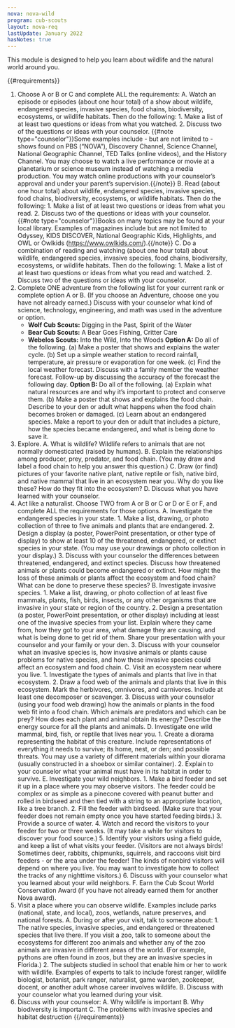 ```yaml
---
nova: nova-wild
program: cub-scouts
layout: nova-req
lastUpdate: January 2022
hasNotes: true
---
```


This module is designed to help you learn about wildlife and the natural world around you.

{{#requirements}}
1. Choose A or B or C and complete ALL the requirements:
    A. Watch an episode or episodes (about one hour total) of a show about wildlife, endangered species, invasive species, food chains, biodiversity, ecosystems, or wildlife habitats. Then do the following:
        1. Make a list of at least two questions or ideas from what you watched.
        2. Discuss two of the questions or ideas with your counselor.
        {{#note type="counselor"}}Some examples include - but are not limited to - shows found on PBS (“NOVA”), Discovery Channel, Science Channel, National Geographic Channel, TED Talks (online videos), and the History Channel. You may choose to watch a live performance or movie at a planetarium or science museum instead of watching a media production. You may watch online productions with your counselor’s approval and under your parent’s supervision.{{/note}}
    B. Read (about one hour total) about wildlife, endangered species, invasive species, food chains, biodiversity, ecosystems, or wildlife habitats. Then do the following:
        1. Make a list of at least two questions or ideas from what you read.
        2. Discuss two of the questions or ideas with your counselor.
        {{#note type="counselor"}}Books on many topics may be found at your local library. Examples of magazines include but are not limited to Odyssey, KIDS DISCOVER, National Geographic Kids, Highlights, and OWL or Owlkids (https://www.owlkids.com/).{{/note}}
    C. Do a combination of reading and watching (about one hour total) about wildlife, endangered species, invasive species, food chains, biodiversity, ecosystems, or wildlife habitats. Then do the following:
        1. Make a list of at least two questions or ideas from what you read and watched.
        2. Discuss two of the questions or ideas with your counselor.
2. Complete ONE adventure from the following list for your current rank or complete option A or B. (If you choose an Adventure, choose one you have not already earned.) Discuss with your counselor what kind of science, technology, engineering, and math was used in the adventure or option.
    * **Wolf Cub Scouts:** Digging in the Past, Spirit of the Water
    * **Bear Cub Scouts:** A Bear Goes Fishing, Critter Care
    * **Webelos Scouts:** Into the Wild, Into the Woods
    **Option A:** Do all of the following.
        (a) Make a poster that shows and explains the water cycle.
        (b) Set up a simple weather station to record rainfall, temperature, air pressure or evaporation for one week.
        (c) Find the local weather forecast. Discuss with a family member the weather forecast. Follow-up by discussing the accuracy of the forecast the following day.
    **Option B:** Do all of the following.
        (a) Explain what natural resources are and why it’s important to protect and conserve them.
        (b) Make a poster that shows and explains the food chain. Describe to your den or adult what happens when the food chain becomes broken or damaged.
        (c) Learn about an endangered species. Make a report to your den or adult that includes a picture, how the species became endangered, and what is being done to save it.
3. Explore.
    A. What is wildlife? Wildlife refers to animals that are not normally domesticated (raised by humans).
    B. Explain the relationships among producer, prey, predator, and food chain. (You may draw and label a food chain to help you answer this question.)
    C. Draw (or find) pictures of your favorite native plant, native reptile or fish, native bird, and native mammal that live in an ecosystem near you. Why do you like these? How do they fit into the ecosystem?
    D. Discuss what you have learned with your counselor.
4. Act like a naturalist. Choose TWO from A or B or C or D or E or F, and complete ALL the requirements for those options.
    A. Investigate the endangered species in your state.
        1. Make a list, drawing, or photo collection of three to five animals and plants that are endangered.
        2. Design a display (a poster, PowerPoint presentation, or other type of display) to show at least 10 of the threatened, endangered, or extinct species in your state. (You may use your drawings or photo collection in your display.)
        3. Discuss with your counselor the differences between threatened, endangered, and extinct species. Discuss how threatened animals or plants could become endangered or extinct. How might the loss of these animals or plants affect the ecosystem and food chain? What can be done to preserve these species?
    B. Investigate invasive species.
        1. Make a list, drawing, or photo collection of at least five mammals, plants, fish, birds, insects, or any other organisms that are invasive in your state or region of the country.
        2. Design a presentation (a poster, PowerPoint presentation, or other display) including at least one of the invasive species from your list. Explain where they came from, how they got to your area, what damage they are causing, and what is being done to get rid of them. Share your presentation with your counselor and your family or your den.
        3. Discuss with your counselor what an invasive species is, how invasive animals or plants cause problems for native species, and how these invasive species could affect an ecosystem and food chain.
    C. Visit an ecosystem near where you live.
        1. Investigate the types of animals and plants that live in that ecosystem.
        2. Draw a food web of the animals and plants that live in this ecosystem. Mark the herbivores, omnivores, and carnivores. Include at least one decomposer or scavenger.
        3. Discuss with your counselor (using your food web drawing) how the animals or plants in the food web fit into a food chain. Which animals are predators and which can be prey? How does each plant and animal obtain its energy? Describe the energy source for all the plants and animals.
    D. Investigate one wild mammal, bird, fish, or reptile that lives near you.
        1. Create a diorama representing the habitat of this creature. Include representations of everything it needs to survive; its home, nest, or den; and possible threats. You may use a variety of different materials within your diorama (usually constructed in a shoebox or similar container).
        2. Explain to your counselor what your animal must have in its habitat in order to survive.
    E. Investigate your wild neighbors.
        1. Make a bird feeder and set it up in a place where you may observe visitors. The feeder could be complex or as simple as a pinecone covered with peanut butter and rolled in birdseed and then tied with a string to an appropriate location, like a tree branch.
        2. Fill the feeder with birdseed. (Make sure that your feeder does not remain empty once you have started feeding birds.)
        3. Provide a source of water.
        4. Watch and record the visitors to your feeder for two or three weeks. (It may take a while for visitors to discover your food source.)
        5. Identify your visitors using a field guide, and keep a list of what visits your feeder. (Visitors are not always birds! Sometimes deer, rabbits, chipmunks, squirrels, and raccoons visit bird feeders - or the area under the feeder! The kinds of nonbird visitors will depend on where you live. You may want to investigate how to collect the tracks of any nighttime visitors.)
        6. Discuss with your counselor what you learned about your wild neighbors.
    F. Earn the Cub Scout World Conservation Award (if you have not already earned them for another Nova award).
5. Visit a place where you can observe wildlife. Examples include parks (national, state, and local), zoos, wetlands, nature preserves, and national forests.
    A. During or after your visit, talk to someone about:
        1. The native species, invasive species, and endangered or threatened species that live there. If you visit a zoo, talk to someone about the ecosystems for different zoo animals and whether any of the zoo animals are invasive in different areas of the world. (For example, pythons are often found in zoos, but they are an invasive species in Florida.)
        2. The subjects studied in school that enable him or her to work with wildlife. Examples of experts to talk to include forest ranger, wildlife biologist, botanist, park ranger, naturalist, game warden, zookeeper, docent, or another adult whose career involves wildlife.
    B. Discuss with your counselor what you learned during your visit.
6. Discuss with your counselor:
    A. Why wildlife is important
    B. Why biodiversity is important
    C. The problems with invasive species and habitat destruction
{{/requirements}}
